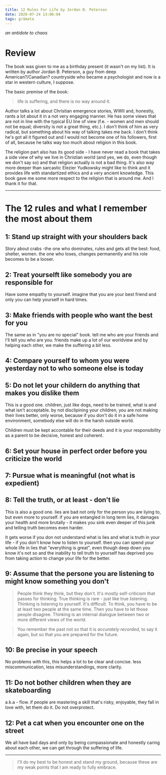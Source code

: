 ```yaml
---
title: 12 Rules For Life by Jordan B. Peterson
date: 2020-07-24 13:06:04
tags: grāmata
---
```


*an antidote to chaos*

# Review

The book was given to me as a birthday present (it wasn't on my list). It is written by author Jordan B. Peterson, a guy from deep American?/Canadian? countryside who became a psychologist and now is a star in western culture, I suppose.

The basic premise of the book:
> life is suffering, and there is no way around it.

Author talks a lot about Christian emergence stories, WWII and, honestly, rants a lot about it in a not very engaging manner. He has some views that are not in line with the typical EU line of view (f.e. - women and men should not be equal; diversity is not a great thing, etc.). I don't think of him as very radical, but something about his way of talking takes me back. I don't think he's got all it figured out and I would not become one of his followers, first of all, because he talks way too much about religion in this book.


The religion part also has its good side - I have never read a book that takes a side view of why we live in Christian world (and yes, we do, even though we don't say so) and that religion actually is not a bad thing. It's also way more deeper than sarcastic Elezier Yudkowsky might like to think and it provides life with standartized ethics and a very ancient knowledge. This book gave me some more respect to the religion that is around me. And I thank it for that.

---

# The 12 rules and what I remember the most about them

## 1: Stand up straight with your shoulders back

Story about crabs -the one who dominates, rules and gets all the best: food, shelter, women. the one who loses, changes permanently and his role becomes to be a looser.

## 2: Treat yourselft like somebody you are responsible for

Have some empathy to yourself. imagine that you are your best friend and only you can help yourself in hard times.

## 3: Make friends with people who want the best for you

The same as in "you are no special" book. tell me who are your friends and I'll tell you who are you. friends make up a lot of our worldview and by helping each other, we make the suffering a bit less.

## 4: Compare yourself to whom you were yesterday not to who someone else is today

## 5: Do not let your childern do anything that makes you dislike them

This is a good one. children, just like dogs, need to be trained, what is and what isn't acceptable. by not disclipining your children, you are not making their lives better, only worse, because if you don't do it in a safe home environment, somebody else will do in the harsh outside world.

Children must be kept accontable for their deeds and it is your responsibility as a parent to be decisive, honest and coherent.

## 6: Set your house in perfect order before you criticize the world

## 7: Pursue what is meaningful (not what is expedient)

## 8: Tell the truth, or at least - don't lie

This is also a good one. lies are bad not only for the person you are liying to, but even more to yourself. if you are entangled in long term lies, it damages your health and more brutally - it makes you sink even deeper of this junk and telling truth becomes even harder.

It gets worse if you don not understand what is lies and what is truth in your life - if you don't know how to listen to yourself. then you can spend your whole life in lies that "everything is great", even though deep down you know it's not so and the inability to tell truth to yourself has deprived you from taking action to change your life for the better.

## 9: Assume that the persone you are listening to might know something you don't

> People think they think, but they don't. It's mostly self-criticism that passes for thinking. True thinking is rare - just like true listening. Thinking is listening to yourself. It's difficult. To think, you have to be at least two people at the same time. Then you have to let those people disagree. Thinking is an internal dialogue between two or more different views of the world.

> You remember the past not so that it is *accurately recorded*, to say it again, but so that you are prepared for the future.

## 10: Be precise in your speech

No problems with this, this helps a lot to be clear and concise. less miscommunication, less misunderstandings, more clarity.

## 11: Do not bother children when they are skateboarding

a.k.a - flow. if people are mastering a skill that's risky, enjoyable, they fall in love with, let them do it. Do not overprotect.


## 12: Pet a cat when you encounter one on the street

We all have bad days and only by being compassionate and honestly caring about each other, we can get through the suffering of life.

---

> I'll do my best to be honest and stand my ground, because these are my weak points that I am ready to fully embrace.

